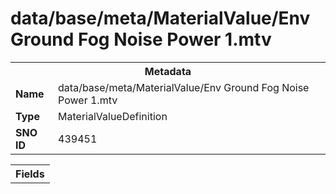 <h1>data/base/meta/MaterialValue/Env Ground Fog Noise Power 1.mtv</h1><table><tr><th colspan="100%">Metadata</th></tr><tr><td><b>Name</b></td><td>data/base/meta/MaterialValue/Env Ground Fog Noise Power 1.mtv</td></tr><tr><td><b>Type</b></td><td>MaterialValueDefinition</td></tr><tr><td><b>SNO ID</b></td><td>439451</td></tr></table>

<table><tr><th colspan="100%">Fields</th></tr></table>

